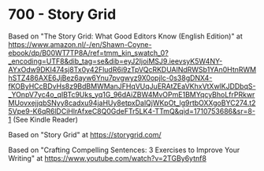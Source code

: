 # 700 - Story Grid

Based on "The Story Grid: What Good Editors Know (English Edition)" at https://www.amazon.nl/-/en/Shawn-Coyne-ebook/dp/B00WT7TP8A/ref=tmm_kin_swatch_0?_encoding=UTF8&dib_tag=se&dib=eyJ2IjoiMSJ9.ieevsyK5W4NY-AYxOdw9DKI474sj8Tx0y42FludR6i9zTpVQcRKDUAlNdRWSb1YAn0HtnRWMhSTZ486AXE6JjBez6ayw6Ynu7pvgwyz9X0opjlc-0s38gDNX4-fKOByHCcBDvHs8z9BdBMWManJFHqVUqJuERAtZEaVKhxVtXwlKJDDbqS-_YOnpV7yc4o_qIBTc9Uks_yq1G_96dAiZBW4MvOPmE1BMYqcyBhoLfrPRkwrMUovxejjqbSNyy8cadxu94jaHUy8etpxDalQjWKpOt_lg9rtbOXXgoBYC274.t25Vpe9-K6qR6lDCiHlrAfxeC8Q0GdeFTr5LK4-TTmQ&qid=1710753686&sr=8-1 (See Kindle Reader)

Based on "Story Grid" at https://storygrid.com/

Based on "Crafting Compelling Sentences: 3 Exercises to Improve Your Writing" at https://www.youtube.com/watch?v=2TGBy6ytnf8